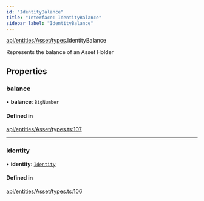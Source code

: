 ```yaml
---
id: "IdentityBalance"
title: "Interface: IdentityBalance"
sidebar_label: "IdentityBalance"
---
```


[api/entities/Asset/types](../../../../../../modules/API/Entities/Asset/Types/Types.md).IdentityBalance

Represents the balance of an Asset Holder

## Properties

### balance

• **balance**: `BigNumber`

#### Defined in

[api/entities/Asset/types.ts:107](https://github.com/PolymeshAssociation/polymesh-sdk/blob/f8a937f04/src/api/entities/Asset/types.ts#L107)

___

### identity

• **identity**: [`Identity`](../../../../../../classes/API/Entities/Identity/Identity.md)

#### Defined in

[api/entities/Asset/types.ts:106](https://github.com/PolymeshAssociation/polymesh-sdk/blob/f8a937f04/src/api/entities/Asset/types.ts#L106)
